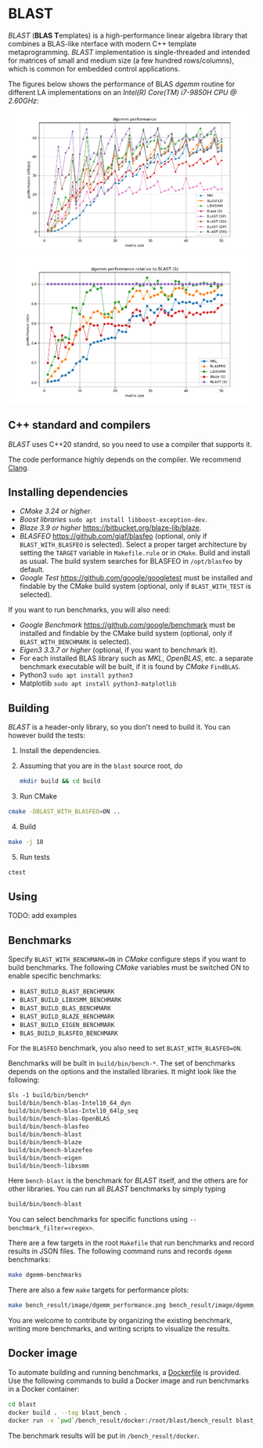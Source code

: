 # BLAST
*BLAST* (**BLAS** **T**emplates) is a high-performance linear algebra library that combines a BLAS-like nterface with modern C++ template metaprogramming.
*BLAST* implementation is single-threaded and intended for matrices of small and medium size (a few hundred rows/columns), which is common for embedded control applications.

The figures below shows the performance of BLAS *dgemm* routine for different LA implementations on an
*Intel(R) Core(TM) i7-9850H CPU @ 2.60GHz*:
![dgemm_performance](doc/dgemm_performance.png)
![dgemm_performance_ratio](doc/dgemm_performance_ratio.png)

## C++ standard and compilers
*BLAST* uses C++20 standrd, so you need to use a compiler that supports it.

The code performance highly depends on the compiler. We recommend [Clang](https://clang.llvm.org/).

## Installing dependencies
- *CMake 3.24 or higher*.
- *Boost libraries* `sudo apt install libboost-exception-dev`.
- *Blaze 3.9 or higher* https://bitbucket.org/blaze-lib/blaze.
- *BLASFEO* https://github.com/giaf/blasfeo (optional, only if `BLAST_WITH_BLASFEO` is selected). Select a proper target architecture by setting the `TARGET` variable in `Makefile.rule` or in `CMake`. Build and install as usual. The build system searches for BLASFEO in `/opt/blasfeo` by default.
- *Google Test* https://github.com/google/googletest must be installed and findable by the CMake build system (optional, only if `BLAST_WITH_TEST` is selected).

If you want to run benchmarks, you will also need:
- *Google Benchmark* https://github.com/google/benchmark must be installed and findable by the CMake build system (optional, only if `BLAST_WITH_BENCHMARK` is selected).
- *Eigen3 3.3.7 or higher* (optional, if you want to benchmark it).
- For each installed BLAS library such as *MKL*, *OpenBLAS*, etc. a separate benchmark executable will be built, if it is found by *CMake* `FindBLAS`.
- Python3 `sudo apt install python3`
- Matplotlib `sudo apt install python3-matplotlib`


## Building
*BLAST* is a header-only library, so you don't need to build it. You can however build the tests:

1. Install the dependencies.
2. Assuming that you are in the `blast` source root, do

    ```bash
    mkdir build && cd build
    ```
3. Run CMake
```bash
cmake -DBLAST_WITH_BLASFEO=ON ..
```
4. Build
```bash
make -j 10
```
5. Run tests
```bash
ctest
```

## Using
TODO: add examples

## Benchmarks
Specify `BLAST_WITH_BENCHMARK=ON` in *CMake* configure steps if you want to build benchmarks. The following *CMake* variables must be switched ON to enable specific benchmarks:
- `BLAST_BUILD_BLAST_BENCHMARK`
- `BLAST_BUILD_LIBXSMM_BENCHMARK`
- `BLAST_BUILD_BLAS_BENCHMARK`
- `BLAST_BUILD_BLAZE_BENCHMARK`
- `BLAST_BUILD_EIGEN_BENCHMARK`
- `BLAS_BUILD_BLASFEO_BENCHMARK`

For the `BLASFEO` benchmark, you also need to set `BLAST_WITH_BLASFEO=ON`.

Benchmarks will be built in `build/bin/bench-*`. The set of benchmarks depends on the options and the installed libraries. It might look like the following:

```
$ls -1 build/bin/bench*
build/bin/bench-blas-Intel10_64_dyn
build/bin/bench-blas-Intel10_64lp_seq
build/bin/bench-blas-OpenBLAS
build/bin/bench-blasfeo
build/bin/bench-blast
build/bin/bench-blaze
build/bin/bench-blazefeo
build/bin/bench-eigen
build/bin/bench-libxsmm
```
Here `bench-blast` is the benchmark for *BLAST* itself, and the others are for other libraries. You can run all *BLAST* benchmarks by simply typing
```bash
build/bin/bench-blast
```
You can select benchmarks for specific functions using `--benchmark_filter=<regex>`.

There are a few targets in the root `Makefile` that run benchmarks and record results in JSON files. The following command runs and records `dgemm` benchmarks:
```bash
make dgemm-benchmarks
```

There are also a few `make` targets for performance plots:
```bash
make bench_result/image/dgemm_performance.png bench_result/image/dgemm_performance_ratio.png
```

You are welcome to contribute by organizing the existing benchmark, writing more benchmarks, and writing scripts to visualize the results.

## Docker image
To automate building and running benchmarks, a [Dockerfile](Dockerfile) is provided. Use the following commands to build a Docker image and run benchmarks in a Docker container:
```bash
cd blast
docker build . --tag blast_bench .
docker run -v `pwd`/bench_result/docker:/root/blast/bench_result blast_bench
```
The benchmark results will be put in `/bench_result/docker`.
